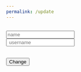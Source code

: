 ```yaml
---
permalink: /update
---
```


<html>
<div>
<pre id = "data"></pre>
<form>
<input type="text" id = "name" class = "input" placeholder = "name">
<br>
<input type="text" id = "uid" class = "input" placeholder = " username">
</form>
<br>
<button class = "submit" onclick = "update()">Change</button>
</div>
</html>
<script>
function update() {
    data = {
        "name": document.getElementById("name").value,
        "uid": document.getElementById("uid").value,
        "role": "Admin"
    }
    let options = {
    method: 'PUT',
    headers: {
        'Content-Type': 'application/json;charset=utf-8',
    },
    credentials: 'include',
    body: JSON.stringify(data)
}
    fetch("http://127.0.0.1:8086/api/users/", options)
        .then(response => {
            let access = response.status !== 401 && response.status !== 403;
            return response.json().then(data => ({ data, access }));
        })
        .then(({data, access}) => {
            console.log(access)
            if (access){ 
            document.getElementById("data").textContent = "Data Changed";
            }
            else {
                document.getElementById("data").textContent = "Unauthorized.";
            }
        })
}
</script>